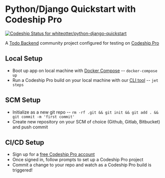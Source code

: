 # Python/Django Quickstart with Codeship Pro
[ ![Codeship Status for whiteotter/python-django-quickstart](https://app.codeship.com/projects/bcb61790-b925-0135-c668-5e6c0be4bac8/status?branch=master)](https://app.codeship.com/projects/259132)

A [Todo Backend](http://todobackend.com/) community project configured for testing on [Codeship Pro](https://codeship.com/features/pro)

## Local Setup
- Boot up app on local machine with [Docker Compose](https://docs.docker.com/compose/gettingstarted/) -- `docker-compose up`
- Run a Codeship Pro build on your local machine with our [CLI tool](https://documentation.codeship.com/pro/builds-and-configuration/cli/) -- `jet steps`

## SCM Setup
- Initialize as a new git repo -- `rm -rf .git && git init && git add . && git commit -m 'first commit'`
- Create new repository on your SCM of choice (Github, Gitlab, Bitbucket) and push commit

## CI/CD Setup
- Sign up for a [free Codeship Pro account](https://codeship.com/features/pro)
- Once signed in, follow prompts to set up a Codeship Pro project
- Commit a change to your repo and watch as a Codeship Pro build is triggered!